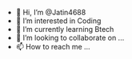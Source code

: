 - 👋 Hi, I’m @Jatin4688
- 👀 I’m interested in Coding
- 🌱 I’m currently learning Btech
- 💞️ I’m looking to collaborate on ...
- 📫 How to reach me ...

<!---
Jatin4688/Jatin4688 is a ✨ special ✨ repository because its `README.md` (this file) appears on your GitHub profile.
You can click the Preview link to take a look at your changes.
--->
